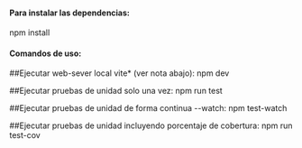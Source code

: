 #### Para instalar las dependencias:

npm install

#### Comandos de uso:

##Ejecutar web-sever local vite* (ver nota abajo):
npm dev

##Ejecutar pruebas de unidad solo una vez:
npm run test

##Ejecutar pruebas de unidad de forma continua --watch:
npm test-watch

##Ejecutar pruebas de unidad incluyendo porcentaje de cobertura:
npm run test-cov 
